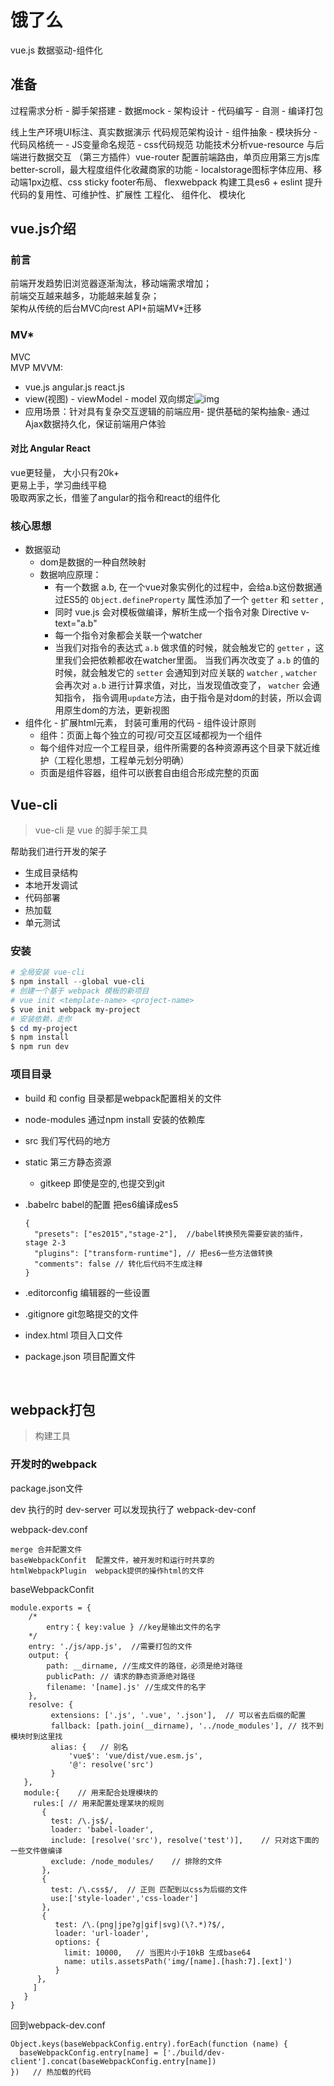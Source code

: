 # 饿了么

vue.js  数据驱动-组件化

## 准备

过程需求分析 - 脚手架搭建 - 数据mock - 架构设计 - 代码编写 - 自测 - 编译打包

线上生产环境UI标注、真实数据演示
代码规范架构设计 - 组件抽象 - 模块拆分 - 代码风格统一 - JS变量命名规范 - css代码规范
功能技术分析vue-resource 与后端进行数据交互 （第三方插件）vue-router 配置前端路由，单页应用第三方js库 better-scroll，最大程度组件化收藏商家的功能 - localstorage图标字体应用、移动端1px边框、css sticky footer布局、 flexwebpack 构建工具es6 + eslint
提升代码的复用性、可维护性、扩展性
工程化、 组件化、 模块化

## vue.js介绍

### 前言

前端开发趋势旧浏览器逐渐淘汰，移动端需求增加；  
前端交互越来越多，功能越来越复杂；  
架构从传统的后台MVC向rest API+前端MV*迁移

### MV*

MVC  
MVP
MVVM:  

-   vue.js angular.js react.js  
-   view(视图) - viewModel - model 双向绑定![img](file:///C:/Users/91457/AppData/Local/Temp/enhtmlclip/Image.png)
-   应用场景：针对具有复杂交互逻辑的前端应用- 提供基础的架构抽象- 通过Ajax数据持久化，保证前端用户体验 

#### 对比 Angular React

vue更轻量， 大小只有20k+  
更易上手，学习曲线平稳  
吸取两家之长，借鉴了angular的指令和react的组件化

### 核心思想

-   数据驱动
    -   dom是数据的一种自然映射
    -   数据响应原理：
        -   有一个数据 a.b, 在一个vue对象实例化的过程中，会给a.b这份数据通过ES5的 `Object.defineProperty` 属性添加了一个 `getter` 和 `setter` ,
        -   同时 vue.js 会对模板做编译，解析生成一个指令对象 Directive v-text="a.b"
        -   每一个指令对象都会关联一个watcher
        -   当我们对指令的表达式 `a.b` 做求值的时候，就会触发它的 `getter` ，这里我们会把依赖都收在watcher里面。 当我们再次改变了 `a.b` 的值的时候，就会触发它的 `setter` 会通知到对应关联的 `watcher` , `watcher` 会再次对 `a.b` 进行计算求值，对比，当发现值改变了， `watcher` 会通知指令， 指令调用`update`方法，由于指令是对dom的封装，所以会调用原生dom的方法，更新视图
-    组件化
    -   扩展html元素， 封装可重用的代码
    -   组件设计原则
        -   组件：页面上每个独立的可视/可交互区域都视为一个组件
        -   每个组件对应一个工程目录，组件所需要的各种资源再这个目录下就近维护（工程化思想，工程单元划分明确）
        -   页面是组件容器，组件可以嵌套自由组合形成完整的页面

## Vue-cli

>   vue-cli 是 vue 的脚手架工具

帮助我们进行开发的架子  

-   生成目录结构
-   本地开发调试
-   代码部署
-   热加载
-   单元测试

### 安装

```powershell
# 全局安装 vue-cli
$ npm install --global vue-cli
# 创建一个基于 webpack 模板的新项目
# vue init <template-name> <project-name>
$ vue init webpack my-project
# 安装依赖，走你
$ cd my-project
$ npm install
$ npm run dev
```

### 项目目录

-   build 和 config 目录都是webpack配置相关的文件  


-   node-modules 通过npm install 安装的依赖库

-   src 我们写代码的地方

-   static 第三方静态资源

    -   gitkeep 即使是空的,也提交到git

-   .babelrc babel的配置 把es6编译成es5

    ```
    {
      "presets": ["es2015","stage-2"],	//babel转换预先需要安装的插件，stage 2-3
      "plugins": ["transform-runtime"],	// 把es6一些方法做转换
      "comments": false	// 转化后代码不生成注释
    }
    ```

-   .editorconfig 编辑器的一些设置

-   .gitignore git忽略提交的文件

-   index.html 项目入口文件

-   package.json 项目配置文件

    ​

## webpack打包

>   构建工具

### 开发时的webpack

package.json文件

dev 执行的时 dev-server 可以发现执行了 webpack-dev-conf

webpack-dev.conf

```
merge 合并配置文件
baseWebpackConfit  配置文件，被开发时和运行时共享的
htmlWebpackPlugin  webpack提供的操作html的文件
```

baseWebpackConfit

```
module.exports = {
	/*
		entry：{ key:value }	//key是输出文件的名字
	*/
	entry: './js/app.js',  //需要打包的文件	
	output: {
		path: __dirname, //生成文件的路径，必须是绝对路径
		publicPath: // 请求的静态资源绝对路径
		filename: '[name].js' //生成文件的名字
	},
    resolve: {
  	 	 extensions: ['.js', '.vue', '.json'],	// 可以省去后缀的配置
  	 	 fallback: [path.join(__dirname), '../node_modules'], // 找不到模块时到这里找
   		 alias: {	// 别名
   			 'vue$': 'vue/dist/vue.esm.js',
   			 '@': resolve('src')
  		 }
   },
   module:{    // 用来配合处理模块的
     rules:[ // 用来配置处理某块的规则
       {
      	 test: /\.js$/,
      	 loader: 'babel-loader',
       	 include: [resolve('src'), resolve('test')],	// 只对这下面的一些文件做编译
       	 exclude: /node_modules/ 	// 排除的文件
       },
       {
      	 test: /\.css$/,  // 正则 匹配到以css为后缀的文件
      	 use:['style-loader','css-loader']
       },
       {
          test: /\.(png|jpe?g|gif|svg)(\?.*)?$/,
          loader: 'url-loader',
          options: {
            limit: 10000,	// 当图片小于10kB 生成base64 
            name: utils.assetsPath('img/[name].[hash:7].[ext]')
          }
      },
     ]
   }
}
```

回到webpack-dev.conf

```
Object.keys(baseWebpackConfig.entry).forEach(function (name) {
  baseWebpackConfig.entry[name] = ['./build/dev-client'].concat(baseWebpackConfig.entry[name])
})   // 热加载的代码

```





